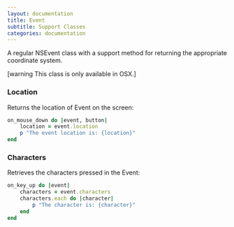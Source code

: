 ```yaml
---
layout: documentation
title: Event
subtitle: Support Classes
categories: documentation
---
```


A regular NSEvent class with a support method for returning the appropriate coordinate system.

[warning This class is only available in OSX.]

### Location
Returns the location of Event on the screen:

```ruby
on_mouse_down do |event, button|
	location = event.location
	p "The event location is: {location}"
end
```

### Characters
Retrieves the characters pressed in the Event:

```ruby
on_key_up do |event|
	characters = event.characters
	characters.each do |character|
		p "The character is: {character}"
	end
end
```